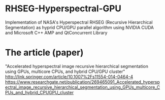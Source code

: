# RHSEG-Hyperspectral-GPU
Implementation of NASA's Hyperspectral RHSEG (Recursive Hierarchical Segmentation) as hyprid CPU/GPU parallel algorithm using NVIDIA CUDA and Microsoft C++ AMP and QtConcurrent Library

# The article (paper)
"Accelerated hyperspectral image recursive hierarchical segmentation using GPUs, multicore CPUs, and hybrid CPU/GPU cluster"
http://link.springer.com/article/10.1007%2Fs11554-014-0464-4
https://www.researchgate.net/publication/269465091_Accelerated_hyperspectral_image_recursive_hierarchical_segmentation_using_GPUs_multicore_CPUs_and_hybrid_CPUGPU_cluster

